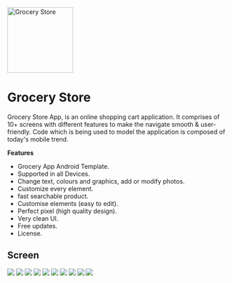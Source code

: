 <img src="screen/logo.png" height="150px" width="150px" title="Grocery" alt="Grocery Store" />

# Grocery Store
Grocery Store App, is an online shopping cart application.
It comprises of 10+ screens with different features to make the navigate smooth & user-friendly.
Code which is being used to model the application is composed of today's mobile trend. 

**Features**

- Grocery App Android Template.
- Supported in all Devices.
- Change text, colours and graphics, add or modify photos.
- Customize every element.
- fast searchable product.
- Customise elements (easy to edit).
- Perfect pixel (high quality design).
- Very clean UI.
- Free updates.
- License.

## Screen 

<img src="screen/screen1.png">

<img src="screen/screen2.png">

<img src="screen/screen3.png">

<img src="screen/screen4.png">

<img src="screen/screen5.png">

<img src="screen/screen6.png">

<img src="screen/1.png">

<img src="screen/2.png">

<img src="screen/3.png">

<img src="screen/4.png">

